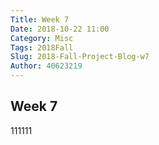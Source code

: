 ```yaml
---
Title: Week 7
Date: 2018-10-22 11:00
Category: Misc
Tags: 2018Fall
Slug: 2018-Fall-Project-Blog-w7
Author: 40623219
---
```


Week 7
----

111111

